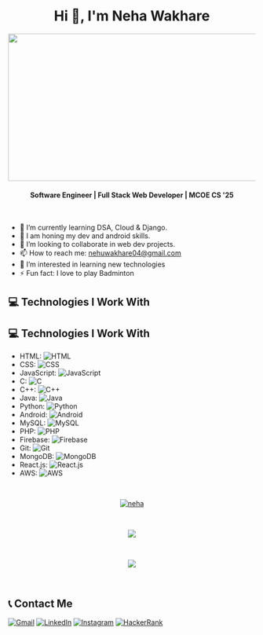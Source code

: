 <h1 align="center">Hi 👋, I'm Neha Wakhare</h1>
<img src="https://i.ibb.co/JrqtVPd/github-header-image-1-2.png" width="1000" height="300" />

<h4 align="center">Software Engineer | Full Stack Web Developer | MCOE CS '25 </h4>
<br />

- 🌱 I’m currently learning DSA, Cloud & Django.
- 🔭 I am honing my dev and android skills.
- 👯 I’m looking to collaborate in web dev projects.
- 📫 How to reach me: nehuwakhare04@gmail.com
- 👀 I’m interested in learning new technologies
- ⚡ Fun fact: I love to play Badminton

## 💻 Technologies I Work With

## 💻 Technologies I Work With

* HTML: ![HTML](https://img.shields.io/badge/239120?style=for-the-badge&logo=html5&logoColor=white&label=%20&logoWidth=40)
* CSS: ![CSS](https://img.shields.io/badge/CSS-239120?style=for-the-badge&logo=css3&logoColor=white&label=%20&logoWidth=40)
* JavaScript: ![JavaScript](https://img.shields.io/badge/JavaScript-F7DF1E?style=for-the-badge&logo=javascript&logoColor=black&label=%20&logoWidth=40)
* C: ![C](https://img.shields.io/badge/C-A8B9CC?style=for-the-badge&logo=c&logoColor=black&label=%20&logoWidth=40)
* C++: ![C++](https://img.shields.io/badge/C++-00599C?style=for-the-badge&logo=cplusplus&logoColor=white&label=%20&logoWidth=40)
* Java: ![Java](https://img.shields.io/badge/Java-007396?style=for-the-badge&logo=java&logoColor=white&label=%20&logoWidth=40)
* Python: ![Python](https://img.shields.io/badge/Python-3776AB?style=for-the-badge&logo=python&logoColor=white&label=%20&logoWidth=40)
* Android: ![Android](https://img.shields.io/badge/Android-3DDC84?style=for-the-badge&logo=android&logoColor=white&label=%20&logoWidth=40)
* MySQL: ![MySQL](https://img.shields.io/badge/MySQL-4479A1?style=for-the-badge&logo=mysql&logoColor=white&label=%20&logoWidth=40)
* PHP: ![PHP](https://img.shields.io/badge/PHP-777BB4?style=for-the-badge&logo=php&logoColor=white&label=%20&logoWidth=40)
* Firebase: ![Firebase](https://img.shields.io/badge/Firebase-FFCA28?style=for-the-badge&logo=firebase&logoColor=black&label=%20&logoWidth=40)
* Git: ![Git](https://img.shields.io/badge/Git-F05032?style=for-the-badge&logo=git&logoColor=white&label=%20&logoWidth=40)
* MongoDB: ![MongoDB](https://img.shields.io/badge/MongoDB-47A248?style=for-the-badge&logo=mongodb&logoColor=white&label=%20&logoWidth=40)
* React.js: ![React.js](https://img.shields.io/badge/React-61DAFB?style=for-the-badge&logo=react&logoColor=white&label=%20&logoWidth=40)
* AWS: ![AWS](https://img.shields.io/badge/AWS-232F3E?style=for-the-badge&logo=amazonaws&logoColor=white&label=%20&logoWidth=40)


<br />
<p align="center"> <a href="https://github.com/ryo-ma/github-profile-trophy"><img src="https://github-profile-trophy.vercel.app/?username=NehaW4&title=Commit,Repo,Followers,Stars&row=1&column=4&theme=darkhub&margin-w=15" alt="neha" /></a> </p>

<!---
<br/>
<p align="center"> 

   <img align="center" src="https://github-readme-stats.vercel.app/api?username=NehaW4&show_icons=true&theme=aura"/>
</p>
--->

<br/>

<p align="center"> 
   <img align="center" src="https://github-readme-streak-stats.herokuapp.com?user=NehaW4&theme=highcontrast"/>
</p>

<br/>

<p align="center"> 
   <img align="center" src="https://github-readme-stats.vercel.app/api/top-langs/?username=NehaW4&layout=compact&theme=aura"/>
</p>

<br/>



## 📞 Contact Me

 [![Gmail](https://img.shields.io/badge/Gmail-D14836?style=for-the-badge&logo=gmail&logoColor=white)](mailto:nehawakare04@gmail.com)
 [![LinkedIn](https://img.shields.io/badge/LinkedIn-0077B5?style=for-the-badge&logo=linkedin&logoColor=white)](https://www.linkedin.com/in/neha-wakhare-0093b4225/)
 [![Instagram](https://img.shields.io/badge/Instagram-E4405F?style=for-the-badge&logo=instagram&logoColor=white)](https://www.instagram.com/_nehhh.04_/)
 [![HackerRank](https://img.shields.io/badge/HackerRank-2EC866?style=for-the-badge&logo=hackerrank&logoColor=white)](https://www.hackerrank.com/profile/nehuwakhare04)


<!---
<br />
<p align="left"> <img src="https://komarev.com/ghpvc/?username=NehaW4&label=Profile%20views&color=0e75b6&style=flat" alt="Neha-4" /> </p>
-->
